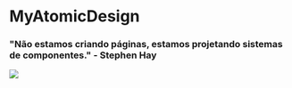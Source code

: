 # MyAtomicDesign

### "Não estamos criando páginas, estamos projetando sistemas de componentes." - Stephen Hay

<img src="https://dab1nmslvvntp.cloudfront.net/wp-content/uploads/2011/01/PeriodicTables2.png">
